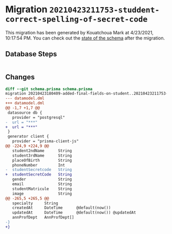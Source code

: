 # Migration `20210423211753-studdent-correct-spelling-of-secret-code`

This migration has been generated by Kouatchoua Mark at 4/23/2021, 10:17:54 PM.
You can check out the [state of the schema](./schema.prisma) after the migration.

## Database Steps

```sql

```

## Changes

```diff
diff --git schema.prisma schema.prisma
migration 20210423180409-added-final-fields-on-student..20210423211753-studdent-correct-spelling-of-secret-code
--- datamodel.dml
+++ datamodel.dml
@@ -1,7 +1,7 @@
 datasource db {
   provider = "postgresql"
-  url = "***"
+  url = "***"
 }
 generator client {
   provider = "prisma-client-js"
@@ -224,9 +224,9 @@
   student2ndName      String
   student3rdName      String
   placeOfBirth        String
   phoneNumber         Int
-  studentSecretcode   String
+  studentSecretCode   String
   gender              String
   email               String
   studentMatricule    String
   image               String
@@ -265,5 +265,5 @@
   specialty     String
   createdAt     DateTime      @default(now())
   updatedAt     DateTime      @default(now()) @updatedAt
   annProfDept   AnnProfDept[]
-}
+}
```


